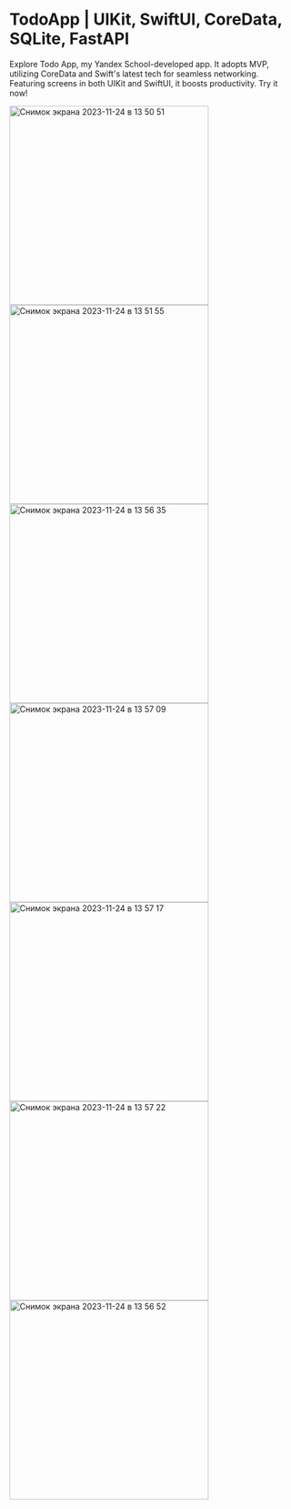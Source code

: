 # TodoApp | UIKit, SwiftUI, CoreData, SQLite, FastAPI
 Explore Todo App, my Yandex School-developed app. It adopts MVP, utilizing CoreData and Swift's latest tech for seamless networking. Featuring screens in both UIKit and SwiftUI, it boosts productivity. Try it now!

<img width="350" alt="Снимок экрана 2023-11-24 в 13 50 51" src="https://github.com/medeupazylov/TodoApp/assets/113336831/1c19433b-53e8-4e59-983a-1186ddefd768">
<img width="350" alt="Снимок экрана 2023-11-24 в 13 51 55" src="https://github.com/medeupazylov/TodoApp/assets/113336831/a9ca3471-fed3-4e5b-95ee-1e1a58081576">
<img width="350" alt="Снимок экрана 2023-11-24 в 13 56 35" src="https://github.com/medeupazylov/TodoApp/assets/113336831/8e59407d-b2ff-4d1a-909b-46ad48e49bdb">

<img width="350" alt="Снимок экрана 2023-11-24 в 13 57 09" src="https://github.com/medeupazylov/TodoApp/assets/113336831/8bda00f4-0897-44db-9e13-c26c67373a0c">
<img width="350" alt="Снимок экрана 2023-11-24 в 13 57 17" src="https://github.com/medeupazylov/TodoApp/assets/113336831/69340559-a4e7-45c1-82bf-5a5c68ee6562">
<img width="350" alt="Снимок экрана 2023-11-24 в 13 57 22" src="https://github.com/medeupazylov/TodoApp/assets/113336831/64ebdcf7-1506-4608-96e7-ffa51010b989">
<img width="350" alt="Снимок экрана 2023-11-24 в 13 56 52" src="https://github.com/medeupazylov/TodoApp/assets/113336831/2d93ef43-3374-44ac-8eab-c4cec2b3c3ba">
